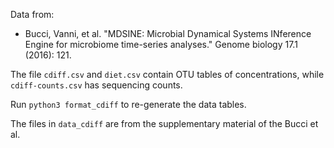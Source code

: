 Data from:

- Bucci, Vanni, et al. "MDSINE: Microbial Dynamical Systems INference Engine for microbiome time-series analyses." Genome biology 17.1 (2016): 121.

The file ```cdiff.csv``` and ```diet.csv``` contain OTU tables of concentrations, while ```cdiff-counts.csv``` has sequencing counts.

Run ```python3 format_cdiff``` to re-generate the data tables.

The files in ```data_cdiff``` are from the supplementary material of the Bucci et al.